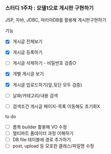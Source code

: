 ### 스터디 1주차  : 모델1으로 게시판 구현하기

JSP, 자바, JDBC, 마리아DB를 활용해 게시판구현하기

기능

- [x] 게시글 전체보기
- [x] 게시글 등록하기
- [ ] 게시글 삭제하기 - 비밀번호 검증O
- [x] 개별 게시글 보기
- [x] 게시글 업로드하기(앞,뒷단 모두 검증)
- [ ] 날짜/카테고리/내용 검색
- [ ] 검색조건 게시글 페이지-목록 이동해도 초기화X



to do

- [ ] 롬복 builder 활용해 VO 수정 
- [ ] 멀티파트 폼데이터 과정 이해하기
- [ ] DB file 테이블에 경로 추가하기
- [ ] post, upload 등 모호한 클래스/파일명 수정
